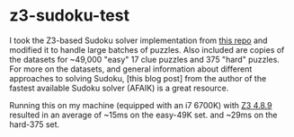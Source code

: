 # z3-sudoku-test

I took the Z3-based Sudoku solver implementation from [this
repo](https://github.com/ppmx/sudoku-solver/) and modified it to handle large
batches of puzzles. Also included are copies of the datasets for ~49,000 "easy"
17 clue puzzles and 375 "hard" puzzles. For more on the datasets, and general
information about different approaches to solving Sudoku, [this blog post] from
the author of the fastest available Sudoku solver (AFAIK) is a great resource.

Running this on my machine (equipped with an i7 6700K) with [Z3
4.8.9](https://github.com/Z3Prover/z3/releases/tag/z3-4.8.9) resulted in an
average of ~15ms on the easy-49K set. and ~29ms on the hard-375 set.
